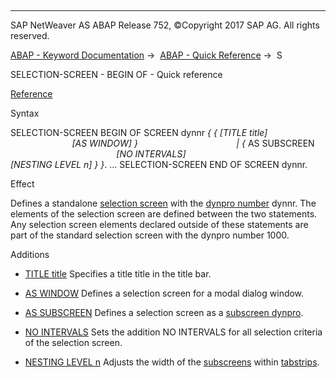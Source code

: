   

* * *

SAP NetWeaver AS ABAP Release 752, ©Copyright 2017 SAP AG. All rights reserved.

[ABAP - Keyword Documentation](javascript:call_link\('abenabap.htm'\)) →  [ABAP - Quick Reference](javascript:call_link\('abenabap_shortref.htm'\)) →  S

SELECTION-SCREEN - BEGIN OF - Quick reference

[Reference](javascript:call_link\('abapselection-screen_definition.htm'\))

Syntax

SELECTION-SCREEN BEGIN OF SCREEN dynnr *{* *{* *\[*TITLE title*\]*
                                           *\[*AS WINDOW*\]* *}*
                                       *|* *{* AS SUBSCREEN
                                           *\[*NO INTERVALS*\]*
                                           *\[*NESTING LEVEL n*\]* *}* *}*.
...
SELECTION-SCREEN END OF SCREEN dynnr.

Effect

Defines a standalone [selection screen](javascript:call_link\('abenselection_screen_glosry.htm'\) "Glossary Entry") with the [dynpro number](javascript:call_link\('abendynpro_number_glosry.htm'\) "Glossary Entry") dynnr. The elements of the selection screen are defined between the two statements. Any selection screen elements declared outside of these statements are part of the standard selection screen with the dynpro number 1000.

Additions

-   [TITLE title](javascript:call_link\('abapselection-screen_normal.htm'\))
    Specifies a title title in the title bar.
    
-   [AS WINDOW](javascript:call_link\('abapselection-screen_normal.htm'\))
    Defines a selection screen for a modal dialog window.
    
-   [AS SUBSCREEN](javascript:call_link\('abapselection-screen_subscreen.htm'\))
    Defines a selection screen as a [subscreen dynpro](javascript:call_link\('abensubscreen_dynpro_glosry.htm'\) "Glossary Entry").
    
-   [NO INTERVALS](javascript:call_link\('abapselection-screen_subscreen.htm'\))
    Sets the addition NO INTERVALS for all selection criteria of the selection screen.
    
-   [NESTING LEVEL n](javascript:call_link\('abapselection-screen_subscreen.htm'\))
    Adjusts the width of the [subscreens](javascript:call_link\('abensubscreen_glosry.htm'\) "Glossary Entry") within [tabstrips](javascript:call_link\('abentabstrip_control_glosry.htm'\) "Glossary Entry").